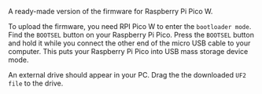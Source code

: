 A ready-made version of the firmware for Raspberry Pi Pico W.

To upload the firmware, you need RPI Pico W to enter the ```bootloader mode```. Find the ```BOOTSEL``` button on your Raspberry Pi Pico. Press the ```BOOTSEL``` button and hold it while you connect the other end of the micro USB cable to your computer. This puts your Raspberry Pi Pico into USB mass storage device mode.

An external drive should appear in your PC. Drag the the downloaded ```UF2 file``` to the drive.
